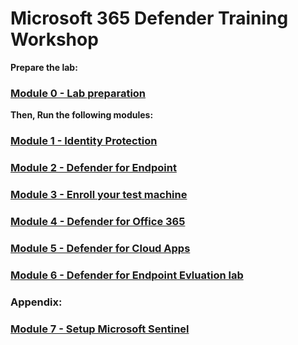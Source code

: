 # Microsoft 365 Defender Training Workshop

**Prepare the lab:**
### [Module 0 - Lab preparation](Module0-LabPreparation.md)

**Then, Run the following modules:**

### [Module 1 - Identity Protection](Module1-IdentityProtection.md)
### [Module 2 - Defender for Endpoint](Module2-DefenderForEndpoint.md)
### [Module 3 - Enroll your test machine](Module3-EnrollYourTestMachine.md)
### [Module 4 - Defender for Office 365](Module4-DefenderForOffice365.md)
### [Module 5 - Defender for Cloud Apps](Module5-DefenderForCloudApp.md)
### [Module 6 - Defender for Endpoint Evluation lab](Module6-MDEEvaluationLAB.md)

### Appendix:


### [Module 7 - Setup Microsoft Sentinel](Module7-MicrosoftSentinel.md)